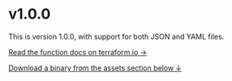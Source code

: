 # v1.0.0

This is version 1.0.0, with support for both JSON and YAML files.

[Read the function docs on terraform.io →][1]

[Download a binary from the assets section below ↓][2]

  [1]:https://www.terraform.io/docs/configuration/functions/templatefile.html
  [2]:https://github.com/TypedSoftware/templatefile/releases/tag/v1.0.0
